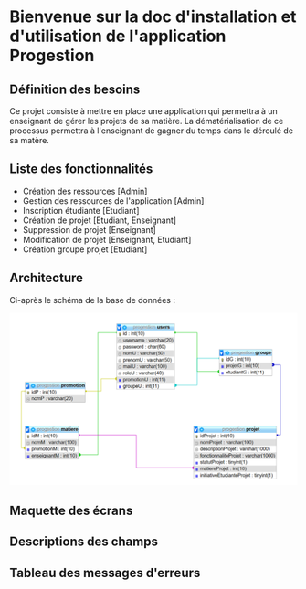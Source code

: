 # Bienvenue sur la doc d'installation et d'utilisation de l'application Progestion

## Définition des besoins

Ce projet consiste à mettre en place une application qui permettra à un enseignant de gérer les projets de sa matière.
La dématérialisation de ce processus permettra à l'enseignant de gagner du temps dans le déroulé de sa matère.

## Liste des fonctionnalités

* Création des ressources [Admin]
* Gestion des ressources de l'application [Admin]
* Inscription étudiante [Etudiant]
* Création de projet [Etudiant, Enseignant]
* Suppression de projet [Enseignant]
* Modification de projet [Enseignant, Etudiant]
* Création groupe projet [Etudiant]

## Architecture

Ci-après le schéma de la base de données : 
  
![Base de données](bdd_progestion.PNG)

## Maquette des écrans

## Descriptions des champs

## Tableau des messages d'erreurs
